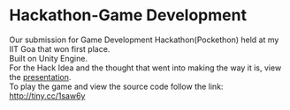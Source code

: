 # Hackathon-Game Development
Our submission for Game Development Hackathon(Pockethon) held at my IIT Goa that won first place.<br>
Built on Unity Engine.<br> For the Hack Idea and the thought that went into making the way it is, view the [presentation](/pockethon.pptx).<br>
To play the game and view the source code follow the link:<br>
http://tiny.cc/1saw6y
